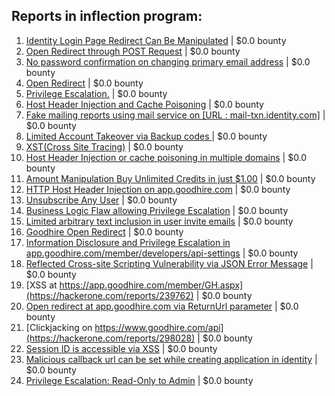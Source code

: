 ## Reports in inflection program:
1. [Identity Login Page Redirect Can Be Manipulated](https://hackerone.com/reports/243474) | $0.0 bounty
2. [Open Redirect through POST Request](https://hackerone.com/reports/242243) | $0.0 bounty
3. [No password confirmation on changing primary email address](https://hackerone.com/reports/276816) | $0.0 bounty
4. [Open Redirect](https://hackerone.com/reports/243001) | $0.0 bounty
5. [Privilege Escalation.](https://hackerone.com/reports/240562) | $0.0 bounty
6. [Host Header Injection and Cache Poisoning](https://hackerone.com/reports/277192) | $0.0 bounty
7. [Fake mailing reports using mail service on [URL : mail-txn.identity.com]](https://hackerone.com/reports/280803) | $0.0 bounty
8. [Limited Account Takeover via Backup codes ](https://hackerone.com/reports/281449) | $0.0 bounty
9. [XST(Cross Site Tracing)](https://hackerone.com/reports/283502) | $0.0 bounty
10. [Host Header Injection or cache poisoning in multiple domains](https://hackerone.com/reports/283786) | $0.0 bounty
11. [Amount Manipulation Buy Unlimited Credits in just $1.00](https://hackerone.com/reports/277377) | $0.0 bounty
12. [HTTP Host Header Injection on app.goodhire.com](https://hackerone.com/reports/277354) | $0.0 bounty
13. [Unsubscribe Any User](https://hackerone.com/reports/281472) | $0.0 bounty
14. [Business Logic Flaw allowing Privilege Escalation](https://hackerone.com/reports/280914) | $0.0 bounty
15. [Limited arbitrary text inclusion in user invite emails](https://hackerone.com/reports/278220) | $0.0 bounty
16. [Goodhire Open Redirect](https://hackerone.com/reports/277078) | $0.0 bounty
17. [Information Disclosure and Privilege Escalation in app.goodhire.com/member/developers/api-settings](https://hackerone.com/reports/276976) | $0.0 bounty
18. [Reflected Cross-site Scripting Vulnerability via JSON Error Message](https://hackerone.com/reports/296094) | $0.0 bounty
19. [XSS at https://app.goodhire.com/member/GH.aspx](https://hackerone.com/reports/239762) | $0.0 bounty
20. [Open redirect at app.goodhire.com via ReturnUrl parameter](https://hackerone.com/reports/240091) | $0.0 bounty
21. [Clickjacking on https://www.goodhire.com/api](https://hackerone.com/reports/298028) | $0.0 bounty
22. [Session ID is accessible via XSS](https://hackerone.com/reports/241194) | $0.0 bounty
23. [Malicious callback url can be set while creating application in identity](https://hackerone.com/reports/279935) | $0.0 bounty
24. [Privilege Escalation: Read-Only to Admin](https://hackerone.com/reports/277138) | $0.0 bounty